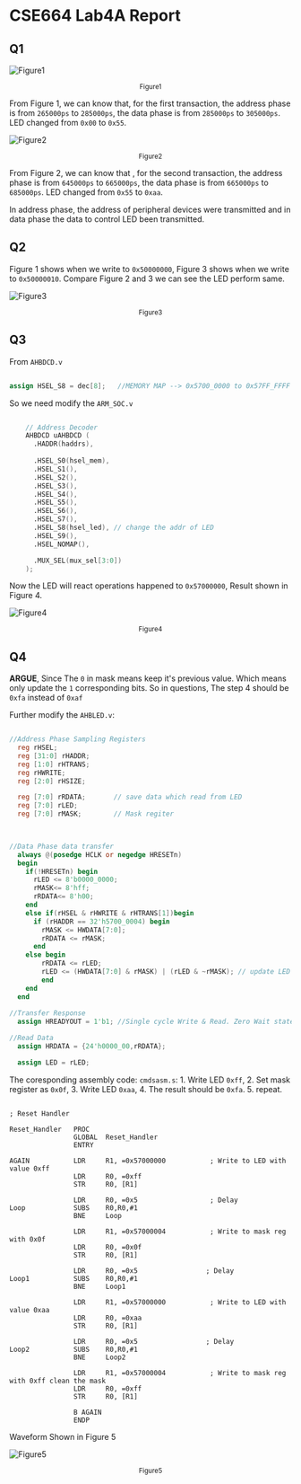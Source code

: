 # CSE664 Lab4A Report

## Q1
<!-- >Run the simulation, take a look of the waveform and analyze the signal activities in the 
AHB transactions when the CPU writes to the LED register. Report the exact time of the 
address phase and data phase of the first 2 LED write transactions. Also report what 
signals are asserted (transmitted) during those two phases. 
 -->
![Figure1](imgs/1_1.png)
<center> <small>Figure1</small> </center>

From Figure 1, we can know that, for the first transaction, the address phase is from `265000ps` to `285000ps`, the data phase is from `285000ps` to `305000ps`. LED changed from `0x00` to `0x55`.

![Figure2](imgs/1_2.png)
<center> <small>Figure2</small> </center>

From Figure 2, we can know that , for the second transaction, the address phase is from `645000ps` to `665000ps`, the data phase is from `665000ps` to `685000ps`. LED changed from `0x55` to `0xaa`. 

In address phase, the address of peripheral devices were transmitted and in data phase the data to control LED been transmitted. 

## Q2
<!-- >Instead of writing to address 0x5000_0000, write to 0x5000_0010, and observe the LED 
signals. What do you see?  -->

Figure 1 shows when we write to `0x50000000`, Figure 3 shows when we write to `0x50000010`. Compare Figure 2 and 3 we can see the LED perform same. 

![Figure3](imgs/2_3.png)
<center> <small>Figure3</small> </center>

## Q3
<!-- >. The LED register is currently mapped to memory address 0x5000_0000. Modify the 
source code and hardware design to map this register to 0x5700_0000. Simulate the 
whole system again and report the waveform of your simulation. Include the waveform 
in the report. The waveform should contain all aforementioned system bus signals and 
the LED signals as a proof that the address mapping has taken place and the LED register 
is written correctly.   -->

From `AHBDCD.v`

```verilog

assign HSEL_S8 = dec[8];   //MEMORY MAP --> 0x5700_0000 to 0x57FF_FFFF  16MB

```

So we need modify the `ARM_SOC.v`

```verilog

    // Address Decoder 
    AHBDCD uAHBDCD (
      .HADDR(haddrs),
     
      .HSEL_S0(hsel_mem),
      .HSEL_S1(),
      .HSEL_S2(),
      .HSEL_S3(),
      .HSEL_S4(),
      .HSEL_S5(),
      .HSEL_S6(),
      .HSEL_S7(),
      .HSEL_S8(hsel_led), // change the addr of LED
      .HSEL_S9(),
      .HSEL_NOMAP(),

      .MUX_SEL(mux_sel[3:0])
    );
```
Now the LED will react operations happened to `0x57000000`, Result shown in Figure 4.

![Figure4](imgs/3_4.png)
<center> <small>Figure4</small> </center>

## Q4

<!-- >Based on (2), further modify the LED module and add an additional mask register that is 
read and writable by the CPU at memory address 0x5700_0004. A “0” in the mask 
register will prevent the corresponding bit in the LED register to be written (i.e. the 
corresponding bit in LED register will keep its previous value instead of being modified.) 
Modify your software program to test the mask function. You need provide a brief 
description of the steps that were taken in your test program, (e.g. step 1: write a 0Xff 
to LED register, step 2: write a 0x0F to the mask register, step 3: write a 0Xaa to LED 
register. Step 4: observe that the value in LED register is 0xaf.) Report the waveform for 
those steps. -->

**ARGUE**, Since The `0` in mask means keep it's previous value. Which means only update the `1` corresponding bits. So in questions, The step 4 should be `0xfa` instead of `0xaf` 


Further modify the `AHBLED.v`: 

```verilog

//Address Phase Sampling Registers
  reg rHSEL;
  reg [31:0] rHADDR;
  reg [1:0] rHTRANS;
  reg rHWRITE;
  reg [2:0] rHSIZE;

  reg [7:0] rRDATA;       // save data which read from LED
  reg [7:0] rLED;         
  reg [7:0] rMASK;        // Mask regiter
 
```

```verilog

//Data Phase data transfer
  always @(posedge HCLK or negedge HRESETn)
  begin
    if(!HRESETn) begin
      rLED <= 8'b0000_0000;
      rMASK<= 8'hff;
      rRDATA<= 8'h00;
    end 
    else if(rHSEL & rHWRITE & rHTRANS[1])begin
      if (rHADDR == 32'h5700_0004) begin
      	rMASK <= HWDATA[7:0];
      	rRDATA <= rMASK;
      end
    else begin
    	rRDATA <= rLED;
        rLED <= (HWDATA[7:0] & rMASK) | (rLED & ~rMASK); // update LED base on masks
    	end
    end
  end
 
//Transfer Response
  assign HREADYOUT = 1'b1; //Single cycle Write & Read. Zero Wait state operations

//Read Data  
  assign HRDATA = {24'h0000_00,rRDATA};

  assign LED = rLED;

```

The coresponding assembly code: `cmdsasm.s`: 1. Write LED `0xff`, 2. Set mask register as `0x0f`, 3. Write LED `0xaa`, 4. The result should be `0xfa`. 5. repeat.

```armasm

; Reset Handler

Reset_Handler   PROC
                GLOBAL  Reset_Handler
                ENTRY
                
AGAIN           LDR     R1, =0x57000000           ; Write to LED with value 0xff
                LDR     R0, =0xff
                STR     R0, [R1]

                LDR     R0, =0x5            	  ; Delay
Loop            SUBS    R0,R0,#1
                BNE     Loop

                LDR     R1, =0x57000004           ; Write to mask reg with 0x0f
                LDR     R0, =0x0f
                STR     R0, [R1]

                LDR     R0, =0x5	             ; Delay
Loop1           SUBS    R0,R0,#1
                BNE     Loop1
				
				LDR     R1, =0x57000000           ; Write to LED with value 0xaa
                LDR     R0, =0xaa
                STR     R0, [R1]

                LDR     R0, =0x5	             ; Delay
Loop2           SUBS    R0,R0,#1
                BNE     Loop2

				LDR     R1, =0x57000004           ; Write to mask reg with 0xff clean the mask
                LDR     R0, =0xff
                STR     R0, [R1]
				
                B AGAIN
                ENDP

```
Waveform Shown in Figure 5

![Figure5](imgs/4_5.png)
<center> <small>Figure5</small> </center>

